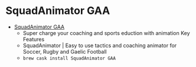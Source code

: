 # SquadAnimator GAA
- [SquadAnimator GAA](https://www.squadanimator.com/)
  -  Super charge your coaching and sports eduction with animation Key Features
  - SquadAnimator | Easy to use tactics and coaching animator for Soccer, Rugby and Gaelic Football
  - `brew cask install SquadAnimator GAA`

